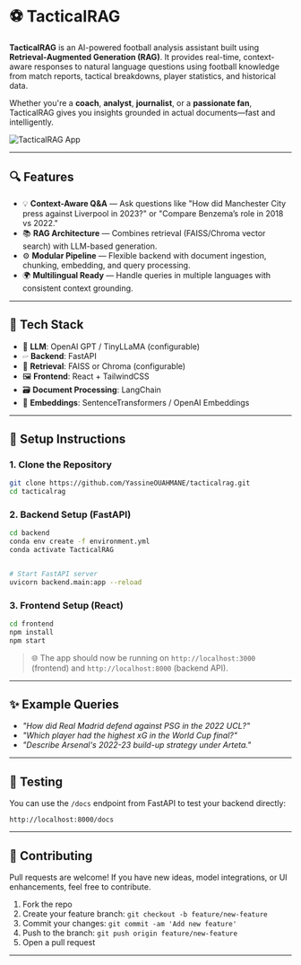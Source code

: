 # ⚽ TacticalRAG

**TacticalRAG** is an AI-powered football analysis assistant built using **Retrieval-Augmented Generation (RAG)**. It provides real-time, context-aware responses to natural language questions using football knowledge from match reports, tactical breakdowns, player statistics, and historical data.

Whether you're a **coach**, **analyst**, **journalist**, or a **passionate fan**, TacticalRAG gives you insights grounded in actual documents—fast and intelligently.

![TacticalRAG App](./frontend/public/fotball_backround.jpg)

---

## 🔍 Features

- 💡 **Context-Aware Q&A** — Ask questions like "How did Manchester City press against Liverpool in 2023?" or "Compare Benzema’s role in 2018 vs 2022."
- 📚 **RAG Architecture** — Combines retrieval (FAISS/Chroma vector search) with LLM-based generation.
- ⚙️ **Modular Pipeline** — Flexible backend with document ingestion, chunking, embedding, and query processing.
- 🌍 **Multilingual Ready** — Handle queries in multiple languages with consistent context grounding.

---

## 🚀 Tech Stack

- 🧠 **LLM**: OpenAI GPT / TinyLLaMA (configurable)
- 🖙️ **Backend**: FastAPI
- 🔎 **Retrieval**: FAISS or Chroma (configurable)
- 🖼️ **Frontend**: React + TailwindCSS
- 🗃️ **Document Processing**: LangChain
- 🧠 **Embeddings**: SentenceTransformers / OpenAI Embeddings

---

## 💠 Setup Instructions

### 1. Clone the Repository

```bash
git clone https://github.com/YassineOUAHMANE/tacticalrag.git
cd tacticalrag
```

### 2. Backend Setup (FastAPI)

```bash
cd backend
conda env create -f environment.yml
conda activate TacticalRAG


# Start FastAPI server
uvicorn backend.main:app --reload
```

### 3. Frontend Setup (React)

```bash
cd frontend
npm install
npm start
```

> 🌐 The app should now be running on `http://localhost:3000` (frontend) and `http://localhost:8000` (backend API).

---


## ✨ Example Queries

- *"How did Real Madrid defend against PSG in the 2022 UCL?"*
- *"Which player had the highest xG in the World Cup final?"*
- *"Describe Arsenal's 2022-23 build-up strategy under Arteta."*

---

## 🧪 Testing

You can use the `/docs` endpoint from FastAPI to test your backend directly:

```
http://localhost:8000/docs
```

---

## 🤝 Contributing

Pull requests are welcome! If you have new ideas, model integrations, or UI enhancements, feel free to contribute.

1. Fork the repo
2. Create your feature branch: `git checkout -b feature/new-feature`
3. Commit your changes: `git commit -am 'Add new feature'`
4. Push to the branch: `git push origin feature/new-feature`
5. Open a pull request

---

